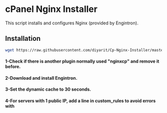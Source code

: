 # cPanel Nginx Installer

This script installs and configures Nginx (provided by Engintron).

## Installation

```bash
wget https://raw.githubusercontent.com/diyarit/Cp-Nginx-Installer/master/install_engintron.sh && bash install_engintron.sh
```

#### 1-Check if there is another plugin normally used "nginxcp" and remove it before.
#### 2-Download and install Engintron.
#### 3-Set the dynamic cache to 30 seconds.
#### 4-For servers with 1 public IP, add a line in custom_rules to avoid errors with
